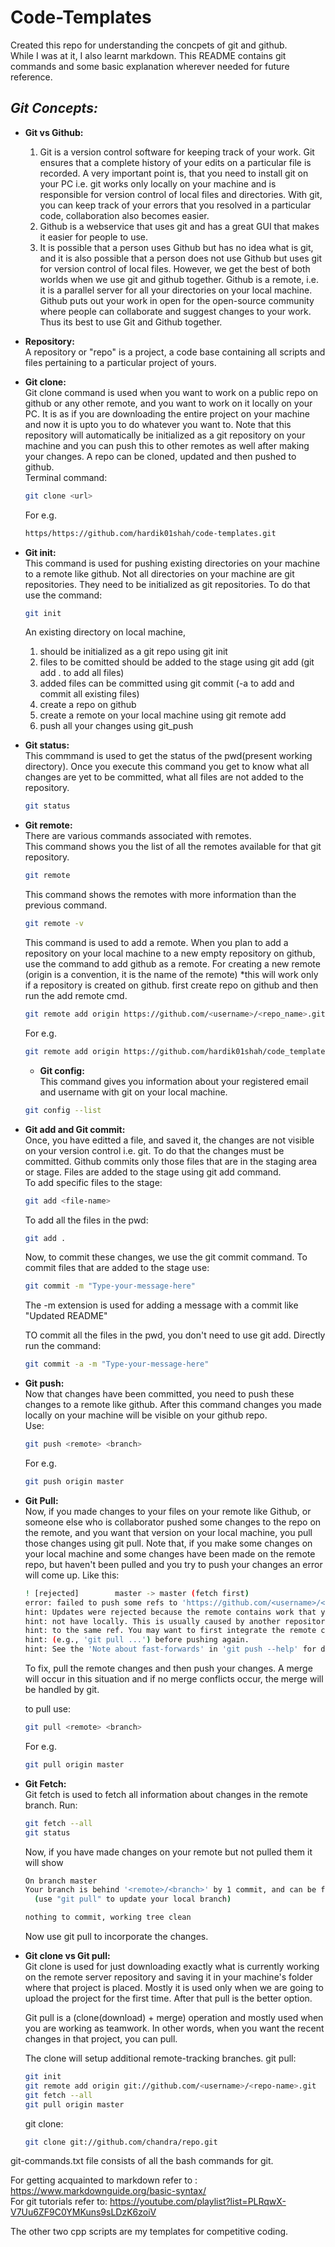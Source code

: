 # Code-Templates

Created this repo for understanding the concpets of git and github.  
While I was at it, I also learnt markdown. This README contains git commands and some basic explanation wherever needed for future reference.

## _Git Concepts:_  
- **Git vs Github:**  
	1. Git is a version control software for keeping track of your work. Git ensures that a complete history of your edits on a particular file is recorded. A very important point is, that you need to install git on your PC i.e. git works only locally on your machine and is responsible for version control of local files and directories. With git,  you can keep track of your errors that you resolved in a particular code, collaboration also becomes easier.  
	2. Github is a webservice that uses git and has a great GUI that makes it easier for people to use.  
	3. It is possible that a person uses Github but has no idea what is git, and it is also possible that a person does not use Github but uses git for version control of local files. However, we get the best of both worlds when we use  git and github together. Github is a remote, i.e. it is a parallel server for all your directories on your local machine. Github puts out your work in open for the open-source community where people can collaborate and suggest changes to your work. Thus its best to use Git and Github together.  
	 
- **Repository:**  
	A repository or "repo" is a project, a code base containing all scripts and files pertaining to a particular project of yours.  

- **Git clone:**  
	Git clone command is used when you want to work on a public repo on github or any other remote, and you want to work on it locally on your PC. It is as if you are downloading the entire project on your machine and now it is upto you to do whatever you want to. Note that this repository will automatically be initialized as a git repository on your machine and you can push this to other remotes as well after making your changes. A repo can be cloned, updated and then pushed to github.  
	Terminal command:  
	```sh
	git clone <url>
	```
	For e.g.
	```sh
	https/https://github.com/hardik01shah/code-templates.git
	```
- **Git init:**  
	This command is used for pushing existing directories on your machine to a remote like github. Not all directories on your machine are git repositories. They need to be initialized as git repositories. To do that use the command:  
	```sh
	git init
	```
	An existing directory on local machine,
	1. should be initialized as a git repo using git init
	2. files to be comitted should be added to the stage using git add (git add . to add all files)
	3. added files can be committed using git commit (-a to add and commit all existing files)
	4. create a repo on github
	5. create a remote on your local machine using git remote add
	6. push all your changes using git_push  

- **Git status:**  
	This commmand is used to get the status of the pwd(present working directory). Once you execute this command you get to know what all changes are yet to be committed, what all files are not added to the repository. 
	```sh
	git status
	```

- **Git remote:**  
	There are various commands associated with remotes.  
	This command shows you the list of all the remotes available for that git repository.
	```sh
	git remote
	```  
	This command shows the remotes with more information than the previous command.
	```sh
	git remote -v
	```
	This command is used to add a remote. When you plan to add a repository on your local machine to a new empty repository on github, use the command to add github as a remote.
	For creating a new remote (origin is a convention, it is the name of the remote)
	*this will work only if a repository is created on github. first create repo on github and then run the add remote cmd.
	```sh
	git remote add origin https://github.com/<username>/<repo_name>.git
	```
	For e.g.
	```sh
	git remote add origin https://github.com/hardik01shah/code_templates.git
	```

	- **Git config:**  
	This command gives you information about your registered email and username with git on your local machine.
	```sh
	git config --list
	```

- **Git add and Git commit:**  
	Once, you have editted a file, and saved it, the changes are not visible on your version control i.e. git. To do that the changes must be committed. Github commits only those files that are in the staging area or stage. Files are added to the stage using git add command.  
	To add specific files to the stage:
	```sh
	git add <file-name>
	```
	To add all the files in the pwd:
	```sh
	git add .
	```  
	Now, to commit these changes, we use the git commit command. 
	To commit files that are added to the stage use:
	```sh
	git commit -m "Type-your-message-here"
	```
	The -m extension is used for adding a message with a commit like "Updated README"

	TO commit all the files in the pwd, you don't need to use git add. Directly run the command:
	```sh
	git commit -a -m "Type-your-message-here"
	```

- **Git push:**  
	Now that changes have been committed, you need to push these changes to a remote like github. After this command changes you made locally on your machine will be visible on your github repo.  
	Use:
	```sh
	git push <remote> <branch>
	```
	For e.g.
	```sh
	git push origin master 
	```

- **Git Pull:**  
	Now, if you made changes to your files on your remote like Github, or someone else who is collaborator pushed some changes to the repo on the remote, and you want that version on your local machine, you pull those changes using git pull. Note that, if you make some changes on your local machine and some changes have been made on the remote repo, but haven't been pulled and you try to push your changes an error will come up. Like this:
	```sh
	! [rejected]        master -> master (fetch first)
	error: failed to push some refs to 'https://github.com/<username>/<repo-name>.git'
	hint: Updates were rejected because the remote contains work that you do
	hint: not have locally. This is usually caused by another repository pushing
	hint: to the same ref. You may want to first integrate the remote changes
	hint: (e.g., 'git pull ...') before pushing again.
	hint: See the 'Note about fast-forwards' in 'git push --help' for details.
	```
	To fix, pull the remote changes and then push your changes. A merge will occur in this situation and if no merge conflicts occur, the merge will be handled by git.

	to pull use:
	```sh
	git pull <remote> <branch>
	```
	For e.g.
	```sh
	git pull origin master
	```
- **Git Fetch:**  
	Git fetch is used to fetch all information about changes in the remote branch. Run:
	```sh
	git fetch --all
	git status
	```
	Now, if you have made changes on your remote but not pulled them it will show
	```sh
	On branch master
	Your branch is behind '<remote>/<branch>' by 1 commit, and can be fast-forwarded.
	  (use "git pull" to update your local branch)

	nothing to commit, working tree clean
	```
	Now use git pull to incorporate the changes.
	
- **Git clone vs Git pull:**  
	Git clone is used for just downloading exactly what is currently working on the remote server repository and saving it in your machine's folder where that project is placed. Mostly it is used only when we are going to upload the project for the first time. After that pull is the better option.

	Git pull is a (clone(download) + merge) operation and mostly used when you are working as teamwork. In other words, when you want the recent changes in that project, you can pull.

	The clone will setup additional remote-tracking branches.
	git pull:
	```sh
	git init
	git remote add origin git://github.com/<username>/<repo-name>.git
	git fetch --all
	git pull origin master
	```
	git clone:
	```sh
	git clone git://github.com/chandra/repo.git 
	```

git-commands.txt file consists of all the bash commands for git. 

For getting acquainted to markdown refer to : https://www.markdownguide.org/basic-syntax/  
For git tutorials refer to: https://youtube.com/playlist?list=PLRqwX-V7Uu6ZF9C0YMKuns9sLDzK6zoiV  

The other two cpp scripts are my templates for competitive coding.
